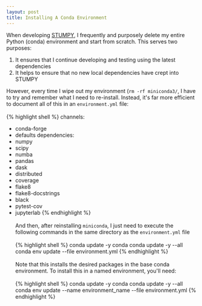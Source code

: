 ```yaml
---
layout: post
title: Installing A Conda Environment
---
```


When developing [STUMPY](https://stumpy.readthedocs.io/en/latest/), I frequently and purposely delete my entire Python (conda) environment and start from scratch. This serves two purposes:

1. It ensures that I continue developing and testing using the latest dependencies
2. It helps to ensure that no new local dependencies have crept into STUMPY

However, every time I wipe out my environment (`rm -rf miniconda3/`, I have to try and remember what I need to re-install. Instead, it's far more efficient to document all of this in an `environment.yml` file:
<br><br>
{% highlight shell %}
channels:
  - conda-forge
  - defaults
dependencies:
  - numpy
  - scipy
  - numba
  - pandas
  - dask
  - distributed
  - coverage
  - flake8
  - flake8-docstrings
  - black
  - pytest-cov
  - jupyterlab
{% endhighlight %}
<br><br>
And then, after reinstalling `miniconda`, I just need to execute the following commands in the same directory as the `environment.yml` file
<br><br>
{% highlight shell %}
conda update -y conda
conda update -y --all
conda env update --file environment.yml
{% endhighlight %}
<br><br>
Note that this installs the desired packages in the base conda environment. To install this in a named environment, you'll need:
<br><br>
{% highlight shell %}
conda update -y conda
conda update -y --all
conda env update --name environment_name --file environment.yml
{% endhighlight %}
<br><br>

